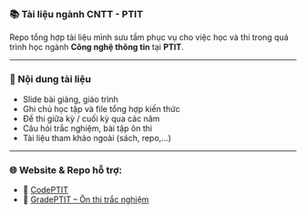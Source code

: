 ### 📚 Tài liệu ngành CNTT - PTIT
Repo tổng hợp tài liệu mình sưu tầm phục vụ cho việc học và thi trong quá trình học ngành **Công nghệ thông tin** tại **PTIT**.

-----

### 📄 Nội dung tài liệu
- Slide bài giảng, giáo trình
- Ghi chú học tập và file tổng hợp kiến thức
- Đề thi giữa kỳ / cuối kỳ qua các năm
- Câu hỏi trắc nghiệm, bài tập ôn thi
- Tài liệu tham khảo ngoài (sách, repo,...)

---

### 🌐 Website & Repo hỗ trợ:
- 🔗 [CodePTIT](https://github.com/khoivux/CodePTIT)
- 🔗 [GradePTIT – Ôn thi trắc nghiệm](https://gradeptit.web.app/practice-home)
